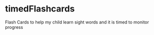 # timedFlashcards
Flash Cards to help my child learn sight words and it is timed to monitor progress
